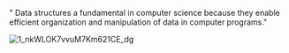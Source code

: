 " Data structures a fundamental in computer science because they enable efficient organization and manipulation of data in computer programs." 

![1_nkWLOK7vvuM7Km621CE_dg](https://github.com/corinamihaila30/Data-Structures/assets/119610150/6b9d1fbc-8abb-461d-be84-ce624b3b9b39)
